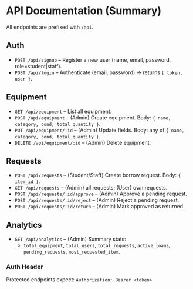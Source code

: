 # API Documentation (Summary)

All endpoints are prefixed with `/api`.

## Auth
- `POST /api/signup` – Register a new user (name, email, password, role=student|staff).
- `POST /api/login` – Authenticate (email, password) → returns `{ token, user }`.

## Equipment
- `GET /api/equipment` – List all equipment.
- `POST /api/equipment` – (Admin) Create equipment. Body: `{ name, category, cond, total_quantity }`.
- `PUT /api/equipment/:id` – (Admin) Update fields. Body: any of `{ name, category, cond, total_quantity }`.
- `DELETE /api/equipment/:id` – (Admin) Delete equipment.

## Requests
- `POST /api/requests` – (Student/Staff) Create borrow request. Body: `{ item_id }`.
- `GET /api/requests` – (Admin) all requests; (User) own requests.
- `POST /api/requests/:id/approve` – (Admin) Approve a pending request.
- `POST /api/requests/:id/reject` – (Admin) Reject a pending request.
- `POST /api/requests/:id/return` – (Admin) Mark approved as returned.

## Analytics
- `GET /api/analytics` – (Admin) Summary stats:
  - `total_equipment`, `total_users`, `total_requests`, `active_loans`, `pending_requests`, `most_requested_item`.

### Auth Header
Protected endpoints expect: `Authorization: Bearer <token>`
